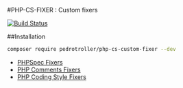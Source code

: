 #PHP-CS-FIXER : Custom fixers

[![Build Status](https://travis-ci.org/PedroTroller/PhpCSFixer-Custom-Fixers.svg?branch=master)](https://travis-ci.org/PedroTroller/PhpCSFixer-Custom-Fixers)

##Installation

```bash
composer require pedrotroller/php-cs-custom-fixer --dev
```

* [PHPSpec Fixers](doc/phpspec.md)
* [PHP Comments Fixers](doc/comments.md)
* [PHP Coding Style Fixers](doc/coding_style.md)
